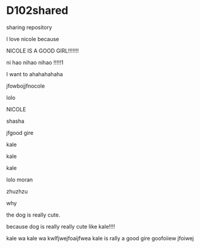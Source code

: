 # D102shared
sharing repository


I love nicole because

NICOLE IS A GOOD GIRL!!!!!!!

ni hao nihao nihao !!!!!1

I want to  ahahahahaha

jfowbojjfnocole


lolo

NICOLE

shasha

jfgood gire


 kale

 kale

 kale

 lolo
 moran

 zhuzhzu

 why

 the dog is really cute.

 because dog is really really cute  like kale!!!!

 kale wa kale wa kwlfjwejfoaijfwea kale is rally a good gire goofoiiew jfoiwej
